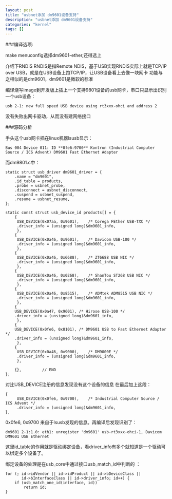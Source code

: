 ```yaml
---
layout: post
title: "usbnet添加 dm9601设备支持"
description: "usbnet添加 dm9601设备支持"
categories: "kernel" 
tags: []
---
```


###编译选项:

make menuconfig选择dm9601-ether,还得选上

介绍下RNDIS
RNDIS是指Remote NDIS，基于USB实现RNDIS实际上就是TCP/IP over USB，就是在USB设备上跑TCP/IP，让USB设备看上去像一块网卡
功能与之相似的是dm9601，dm9601是微软的标准

编译烧写image到开发版上插上一个支持9801设备的usb网卡，串口只显示出识别一个usb设备：

	usb 2-1: new full speed USB device using rt3xxx-ohci and address 2

没有失败出网卡驱动，从而没有建网络接口

###源码分析

手头这个usb网卡插在linux机器lsusb显示：

	Bus 004 Device 011: ID **0fe6:9700** Kontron (Industrial Computer Source / ICS Advent) DM9601 Fast Ethernet Adapter

而dm9801.c中：

	static struct usb_driver dm9601_driver = {
		.name = "dm9601",
		.id_table = products,
		.probe = usbnet_probe,
		.disconnect = usbnet_disconnect,
		.suspend = usbnet_suspend,
		.resume = usbnet_resume,
	};
	
	static const struct usb_device_id products[] = {
		{
		 USB_DEVICE(0x07aa, 0x9601),	/* Corega FEther USB-TXC */
		 .driver_info = (unsigned long)&dm9601_info,
		 },
		{
		 USB_DEVICE(0x0a46, 0x9601),	/* Davicom USB-100 */
		 .driver_info = (unsigned long)&dm9601_info,
		 },
		{
		 USB_DEVICE(0x0a46, 0x6688),	/* ZT6688 USB NIC */
		 .driver_info = (unsigned long)&dm9601_info,
		 },
		{
		 USB_DEVICE(0x0a46, 0x0268),	/* ShanTou ST268 USB NIC */
		 .driver_info = (unsigned long)&dm9601_info,
		 },
		{
		 USB_DEVICE(0x0a46, 0x8515),	/* ADMtek ADM8515 USB NIC */
		 .driver_info = (unsigned long)&dm9601_info,
		 },
		{
		USB_DEVICE(0x0a47, 0x9601),	/* Hirose USB-100 */
		.driver_info = (unsigned long)&dm9601_info,
		 },
		{
		USB_DEVICE(0x0fe6, 0x8101),	/* DM9601 USB to Fast Ethernet Adapter */
		.driver_info = (unsigned long)&dm9601_info,
		 },
		{
		 USB_DEVICE(0x0a46, 0x9000),	/* DM9000E */
		 .driver_info = (unsigned long)&dm9601_info,
		 },
		 
		{},			// END
	};


对比USB_DEVICE注册的信息发现没有这个设备的信息
在最后加上这段：

	{
		 USB_DEVICE(0x0fe6, 0x9700),	/* Industrial Computer Source / ICS Advent */
		 .driver_info = (unsigned long)&dm9601_info,
	},


0x0fe6, 0x9700 来自于lsusb发现的信息。再编译后发现识别了：

	dm9601 2-1:1.0: eth1: unregister 'dm9601' usb-rt3xxx-ohci-1, Davicom DM9601 USB Ethernet

这里id_table的作用就是驱动绑定设备，看driver\_info有多个就知道是一个驱动可以绑定多个设备了。

绑定设备的处理是在usb\_core中通过接口usb\_match\_id中判断的 ：

	for (; id->idVendor || id->idProduct || id->bDeviceClass ||
	       id->bInterfaceClass || id->driver_info; id++) {
		if (usb_match_one_id(interface, id))
			return id;
	}
